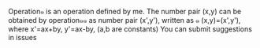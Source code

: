 Operation๑ is an operation defined by me.
The number pair (x,y) can be obtained by operation๑๑ as number pair (x',y'), written as ๑ (x,y)=(x',y'), where x'=ax+by, y'=ax-by, (a,b are constants)
You can submit suggestions in issues
